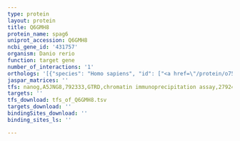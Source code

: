 ```yaml
---
type: protein
layout: protein
title: Q6GMH8
protein_name: spag6
uniprot_accession: Q6GMH8
ncbi_gene_id: '431757'
organism: Danio rerio
function: target gene
number_of_interactions: '1'
orthologs: '[{"species": "Homo sapiens", "id": ["<a href=\"/protein/o75602\">O75602</a>"]}, {"species": "Mus musculus", "id": ["<a href=\"/protein/q9jli7\">Q9JLI7</a>", "Q3V0U9"]}, {"species": "Rattus norvegicus", "id": ["<a href=\"/protein/f1lxv9\">F1LXV9</a>", "<a href=\"/protein/g3v682\">G3V682</a>"]}, {"species": "Saccharomyces cerevisiae", "id": ["<a href=\"/protein/p39968\">P39968</a>"]}]'
jaspar_matrices: ''
tfs: nanog,A5JNG8,792333,GTRD,chromatin immunoprecipitation assay,27924024%5Buid%5D,No
targets: ''
tfs_download: tfs_of_Q6GMH8.tsv
targets_download: ''
bindingSites_download: ''
binding_sites_ls: ''

---
```

